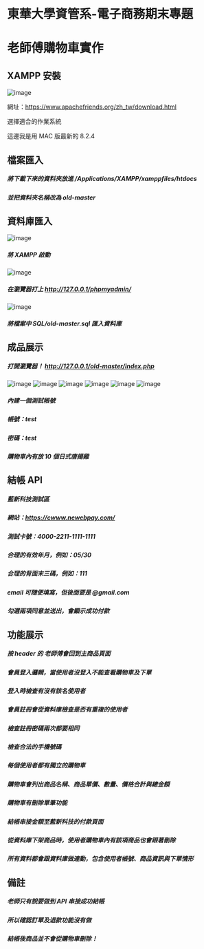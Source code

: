 # 東華大學資管系-電子商務期末專題

# 老師傅購物車實作

## XAMPP 安裝

![image](https://github.com/Sumo0711/old-master/blob/main/directions/1.png)

網址：https://www.apachefriends.org/zh_tw/download.html  

選擇適合的作業系統  

這邊我是用 MAC 版最新的 8.2.4  

## 檔案匯入

##### 將下載下來的資料夾放進 /Applications/XAMPP/xamppfiles/htdocs

##### 並把資料夾名稱改為 old-master

## 資料庫匯入

![image](https://github.com/Sumo0711/old-master/blob/main/directions/2.png)

##### 將 XAMPP 啟動

![image](https://github.com/Sumo0711/old-master/blob/main/directions/3.png)

##### 在瀏覽器打上 http://127.0.0.1/phpmyadmin/

![image](https://github.com/Sumo0711/old-master/blob/main/directions/4.png)

##### 將檔案中 SQL/old-master.sql 匯入資料庫

## 成品展示

##### 打開瀏覽器！ http://127.0.0.1/old-master/index.php

![image](https://github.com/Sumo0711/old-master/blob/main/directions/5.png)
![image](https://github.com/Sumo0711/old-master/blob/main/directions/6.png)
![image](https://github.com/Sumo0711/old-master/blob/main/directions/7.png)
![image](https://github.com/Sumo0711/old-master/blob/main/directions/8.png)
![image](https://github.com/Sumo0711/old-master/blob/main/directions/9.png)
![image](https://github.com/Sumo0711/old-master/blob/main/directions/10.png)

##### 內建一個測試帳號

##### 帳號：test

##### 密碼：test

##### 購物車內有放 10 個日式唐揚雞

## 結帳 API

##### 藍新科技測試區

##### 網站：https://cwww.newebpay.com/

##### 測試卡號：4000-2211-1111-1111

##### 合理的有效年月，例如：05/30

##### 合理的背面末三碼，例如：111

##### email 可隨便填寫，但後面要是 @gmail.com

##### 勾選兩項同意並送出，會顯示成功付款

## 功能展示

##### 按 header 的 老師傅會回到主商品頁面

##### 會員登入邏輯，當使用者沒登入不能查看購物車及下單

##### 登入時檢查有沒有該名使用者

##### 會員註冊會從資料庫檢查是否有重複的使用者

##### 檢查註冊密碼兩次都要相同

##### 檢查合法的手機號碼

##### 每個使用者都有獨立的購物車

##### 購物車會列出商品名稱、商品單價、數量、價格合計與總金額

##### 購物車有刪除單筆功能

##### 結帳串接金額至藍新科技的付款頁面

##### 從資料庫下架商品時，使用者購物車內有該項商品也會跟著刪除

##### 所有資料都會跟資料庫做連動，包含使用者帳號、商品資訊與下單情形

## 備註

##### 老師只有說要做到 API 串接成功結帳

##### 所以確認訂單及退款功能沒有做

##### 結帳後商品並不會從購物車刪除！
